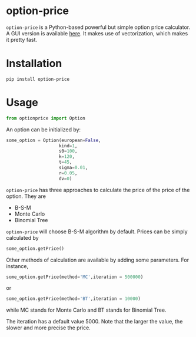 # option-price
`option-price` is a Python-based powerful but simple option price calculator. A GUI version is available [here](https://github.com/QSCTech-Sange/Options-Calculator). It makes use of vectorization, which makes it pretty fast.

# Installation
```shell
pip install option-price
```
# Usage
```python
from optionprice import Option
```

An option can be initialized by:
```python
some_option = Option(european=False,
                    kind=1,
                    s0=100,
                    k=120,
                    t=45,
                    sigma=0.01,
                    r=0.05,
                    dv=0)
```

`option-price` has three approaches to calculate the price of the price of the option. They are
+ B-S-M
+ Monte Carlo
+ Binomial Tree

`option-price` will choose B-S-M algorithm by default. Prices can be simply calculated by

```python
some_option.getPrice()
```

Other methods of calculation are available by adding some parameters. For instance,
```python
some_option.getPrice(method='MC',iteration = 500000)
```

or

```python
some_option.getPrice(method='BT',iteration = 10000)
```

while MC stands for Monte Carlo and BT stands for Binomial Tree. 

The iteration has a default value 5000. Note that the larger the value, the slower and more precise the price.